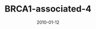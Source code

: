 ---
title: BRCA1-associated-4
image: https://www.cycif.org/assets/img/mehta-2020/BRCA1-associated-4.jpg
date: '2010-01-12'
minerva_link: https://www.cycif.org/data/mehta-2020/osd-BRCA1-associated-4.html
info_link: https://www.cycif.org/data/mehta-2020/index.html
show_page_link: false
---